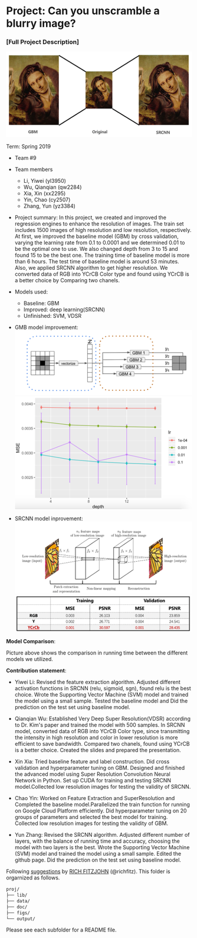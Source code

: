 # Project: Can you unscramble a blurry image? 

### [Full Project Description]
   ![image](doc/page5.png)

Term: Spring 2019

+ Team #9
+ Team members
	+ Li, Yiwei (yl3950)
	+ Wu, Qianqian (qw2284)
	+ Xia, Xin (xx2295)
	+ Yin, Chao (cy2507)
	+ Zhang, Yun (yz3384)

+ Project summary: 
In this project, we created and improved the regression engines to enhance the resolution of images. The train set includes 1500 images of high resolution and low resolution, respectively. At first, we improved the baseline model (GBM) by cross validation, varying the learning rate from 0.1 to 0.0001 and we determined 0.01 to be the optimal one to use. We also changed depth from 3 to 15 and found 15 to be the best one. The training time of baseline model is more than 6 hours. The test time of baseline model is around 53 minutes. Also, we applied SRCNN algorithm to get higher resolution. We converted data of RGB into YCrCB Color type and found using YCrCB is a better choice by  Comparing two chanels.

+ Models used:
	+ Baseline: GBM
	+ Improved: deep learning(SRCNN)
	+ Unfinished: SVM, VDSR
+ GMB model improvement:
    ![image](doc/page1.png)
    ![image](doc/page4.png)
    
+ SRCNN model inprovement:
    ![image](doc/page2.png)
    ![image](doc/page3.png)

**Model Comparison**:



Picture above shows the comparison in running time between the different models we utilized.

**Contribution statement**: 

+ Yiwei Li: Revised the feature extraction algorithm. Adjusted different activation functions in SRCNN (relu, sigmoid, sgn), found relu is the best choice. Wrote the Supporting Vector Machine (SVM) model and trained the model using a small sample. Tested the baseline model and Did the prediction on the test set using baseline model.

+ Qianqian Wu: Established Very Deep Super Resolution(VDSR) according to Dr. Kim's paper and trained the model with 500 samples. In SRCNN model, converted data of RGB into YCrCB Color type, since transmitting the intensity in high resolution and color in lower resolution is more efficient to save bandwidth. Compared two chanels, found using YCrCB is a better choice. Created the slides and prepared the presentation. 

+ Xin Xia: Tried baseline feature and label construction. Did cross validation and hyperparameter tuning on GBM. Designed and finished the advanced model using Super Resolution Convolution Neural Network in Python. Set up CUDA for training and testing SRCNN model.Collected low resolution images for testing the validity of SRCNN.

+ Chao Yin: Worked on Feature Extraction and SuperResolution and Completed the baseline model.Parallelized the train function for running on Google Cloud Platform efficiently. Did hyperparameter tuning on 20 groups of parameters and selected the best model for training. Collected low resolution images for testing the validity of GBM. 

+ Yun Zhang: Revised the SRCNN algorithm. Adjusted different number of layers, with the balance of running time and accuracy, choosing the model with two layers is the best. Wrote the Supporting Vector Machine (SVM) model and trained the model using a small sample. Edited the github page. Did the prediction on the test set using baseline model.


Following [suggestions](http://nicercode.github.io/blog/2013-04-05-projects/) by [RICH FITZJOHN](http://nicercode.github.io/about/#Team) (@richfitz). This folder is orgarnized as follows.

```
proj/
├── lib/
├── data/
├── doc/
├── figs/
└── output/
```

Please see each subfolder for a README file.
